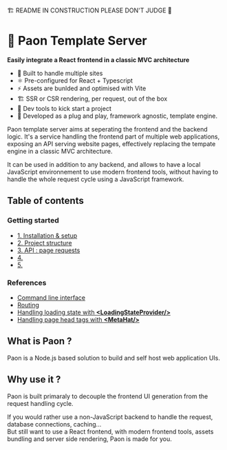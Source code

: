 🏗️ README IN CONSTRUCTION PLEASE DON'T JUDGE 🔧

# 🦚 Paon Template Server
**Easily integrate a React frontend in a classic MVC architecture**

- 🌌 Built to handle multiple sites
- ⚛️ Pre-configured for React + Typescript
- ⚡ Assets are bunlded and optimised with Vite
- 🏗️ SSR or CSR rendering, per request, out of the box
- 🔧 Dev tools to kick start a project
- 🧩 Developed as a plug and play, framework agnostic, template engine.

Paon template server aims at seperating the frontend and the backend logic.
It's a service handling the frontend part of multiple web applications, exposing an API serving website pages, effectively replacing the tempate engine in a classic MVC architecture.

It can be used in addition to any backend, and allows to have a local JavaScript environnement to use modern frontend tools, without having to handle the whole request cycle using a JavaScript framework.

## Table of contents

### Getting started

- [1. Installation & setup](/documentation/getting-started/1-setup.md)
-  [2. Project structure](/documentation/getting-started/2-structure.md) 
-  [3. API : page requests](/documentation/getting-started/3-api.md) 
- [4. ]()
- [5. ]()

### References

- [Command line interface](/documentation/references/cli.md)
- [Routing](/documentation/references/routing.md)
- [Handling loading state with **\<LoadingStateProvider\/\>**](/documentation/references/loading-context.md)
- [Handling page head tags with **\<MetaHat\/\>**](/documentation/references/meta-hat.md)


## What is Paon ?

Paon is a Node.js based solution to build and self host web application UIs.

## Why use it ?

Paon is built primaraly to decouple the frontend UI generation from the request handling cycle. 

If you would rather use a non-JavaScript backend to handle the request, database connections, caching...\
But still want to use a React frontend, with modern frontend tools, assets bundling and server side rendering, Paon is made for you.
